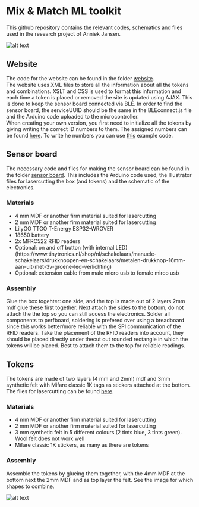 # Mix & Match ML toolkit
This github repository contains the relevant codes, schematics and files used in the research project of Anniek Jansen.

![alt text](https://github.com/A-Jansen/M21/blob/main/system%20overview.jpg)
## Website 
The code for the website can be found in the folder [website](https://github.com/A-Jansen/M21/tree/main/website). <br>
The website uses XML files to store all the information about all the tokens and combinations. XSLT and CSS is used to format this information and each time a token is placed or removed the site is updated using AJAX. This is done to keep the sensor board connected via BLE. 
In order to find the sensor board, the serviceUUID should be the same in the BLEconnect.js file and the Arduino code uploaded to the microcontroller. 
<br>
When creating your own version, you first need to initialize all the tokens by giving writing the correct ID numbers to them. The assigned numbers can be found [here](https://github.com/A-Jansen/Mix-Match-ML-toolkit/blob/main/Token%20id's.xlsx). To write he numbers you can use [this](https://github.com/miguelbalboa/rfid/tree/master/examples/rfid_write_personal_data) example code. 


## Sensor board
The necessary code and files for making the sensor board can be found in the folder [sensor board](https://github.com/A-Jansen/M21/tree/main/sensor%20board). This includes the Arduino code used, the Illustrator files for lasercutting the box (and tokens) and the schematic of the electronics.

### Materials
<ul>
  <li>4 mm MDF or another firm material suited for lasercutting</li>
  <li>2 mm MDF or another firm material suited for lasercutting</li>
  <li>LilyGO TTGO T-Energy ESP32-WROVER</li>
  <li>18650  battery</li>
  <li>2x MFRC522 RFID readers</li>
  <li>Optional: on and off button (with internal LED) (https://www.tinytronics.nl/shop/nl/schakelaars/manuele-schakelaars/drukknoppen-en-schakelaars/metalen-drukknop-16mm-aan-uit-met-3v-groene-led-verlichting)</li>
  <li>Optional: extension cable from male micro usb to female mirco usb</li>
</ul>

### Assembly
Glue the box togehter: one side, and the top is made out of 2 layers 2mm mdf glue these first together. Next attach the sides to the bottom, do not attach the the top so you can still access the electronics.
Solder all components to perfboard, soldering is prefered over using a breadboard since this works better/more reliable with the SPI communication of the RFID readers.
Take the placement of the RFID readers into account, they should be placed directly under thecut out rounded rectangle in which the tokens will be placed. Best to attach them to the top for reliable readings.

## Tokens
The tokens are made of two layers (4 mm and 2mm) mdf and 3mm synthetic felt with Mifare classic 1K tags as stickers attached at the bottom. The files for lasercutting can be found [here](https://github.com/A-Jansen/M21/tree/main/sensor%20board/Files%20for%20lasercutting).

### Materials
<ul>
  <li>4 mm MDF or another firm material suited for lasercutting</li>
  <li>2 mm MDF or another firm material suited for lasercutting</li>
  <li>3 mm synthetic felt in 5 different colours (2 tints blue, 3 tints green). Wool felt does not work well</li>
  <li>Mifare classic 1K stickers, as many as there are tokens </li>
</ul>

### Assembly
Assemble the tokens by glueing them together, with the 4mm MDF at the bottom next the 2mm MDF and as top layer the felt. 
See the image for which shapes to combine. 

![alt text](https://github.com/A-Jansen/M21/blob/main/sensor%20board/assembling%20tokens.jpg)
